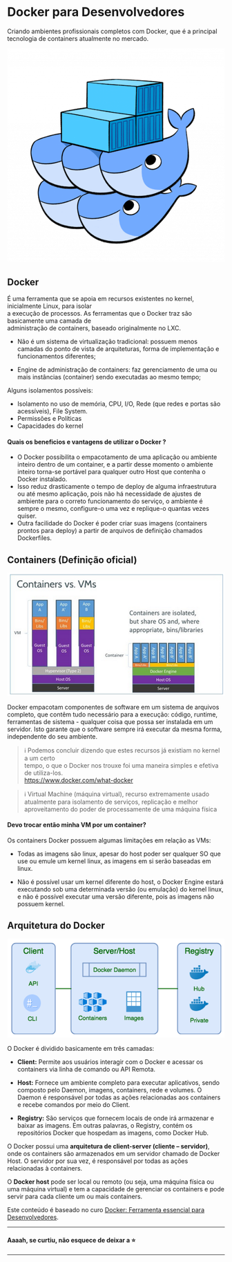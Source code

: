 
# Docker para Desenvolvedores  
Criando ambientes profissionais completos com Docker, que é a principal tecnologia de containers atualmente no mercado.  

![arquitetura vm vs docker](./img/doker-logo.png)  

## Docker  
É uma ferramenta que se apoia em recursos existentes no kernel, inicialmente Linux, para isolar  
a execução de processos. As ferramentas que o Docker traz são basicamente uma camada de  
administração de containers, baseado originalmente no LXC.  

 -  Não é um sistema de virtualização tradicional: possuem menos camadas do ponto de vista de arquiteturas, forma de implementação e funcionamentos diferentes;
 
 - Engine de administração de containers: faz gerenciamento de uma ou mais instâncias (container) sendo executadas ao mesmo tempo;
  
Alguns isolamentos possíveis:

- Isolamento no uso de memória, CPU, I/O, Rede (que redes e portas são acessíveis), File System.  
- Permissões e Políticas  
- Capacidades do kernel  

#### Quais os beneficios e vantagens de utilizar o Docker ?

-   O Docker possibilita o empacotamento de uma aplicação ou ambiente inteiro dentro de um container, e a partir desse momento o ambiente inteiro torna-se portável para qualquer outro Host que contenha o Docker instalado.
-   Isso reduz drasticamente o tempo de deploy de alguma infraestrutura ou até mesmo aplicação, pois não há necessidade de ajustes de ambiente para o correto funcionamento do serviço, o ambiente é sempre o mesmo, configure-o uma vez e replique-o quantas vezes quiser.
-   Outra facilidade do Docker é poder criar suas imagens (containers prontos para deploy) a partir de arquivos de definição chamados Dockerfiles.

## Containers (Definição oficial)

![arquitetura vm vs docker](./img/doker.png)

Docker empacotam componentes de software em um sistema de arquivos completo, que contêm tudo necessário para a execução: código, runtime, ferramentas de sistema - qualquer coisa que possa ser instalada em um servidor. Isto garante que o software sempre irá executar da mesma forma, independente do seu ambiente.

>  :information_source: Podemos concluir dizendo que estes recursos já existiam no kernel a um certo  
tempo, o que o Docker nos trouxe foi uma maneira simples e efetiva de utiliza-los.  
https://www.docker.com/what-docker  

> :information_source: Virtual Machine (máquina virtual), recurso extremamente usado atualmente para isolamento de
serviços, replicação e melhor aproveitamento do poder de processamente de uma máquina
física

#### Devo trocar então minha VM por um container? 

Os containers Docker possuem algumas limitações em relação as VMs:

- Todas as imagens são linux, apesar do host poder ser qualquer SO que use ou emule um kernel
linux, as imagens em si serão baseadas em linux.

- Não é possível usar um kernel diferente do host, o Docker Engine estará executando sob
uma determinada versão (ou emulação) do kernel linux, e não é possível executar uma versão
diferente, pois as imagens não possuem kernel.

## Arquitetura do Docker

![arquitetura vm vs docker](./img/doker-server.png)

O Docker é dividido basicamente em três camadas:

- **Client:** Permite aos usuários interagir com o Docker e acessar os containers via linha de comando ou API Remota.

- **Host:** Fornece um ambiente completo para executar aplicativos, sendo composto pelo Daemon, imagens, containers, rede e volumes. O Daemon é responsável por todas as ações relacionadas aos containers e recebe comandos por meio do Client.

- **Registry:** São serviços que fornecem locais de onde irá armazenar e baixar as imagens. Em outras palavras, o Registry, contém os repositórios Docker que hospedam as imagens, como Docker Hub.

O Docker possui uma **arquitetura de client-server (cliente – servidor)**, onde os containers são armazenados em um servidor chamado de Docker Host. O servidor por sua vez, é responsável por todas as ações relacionadas à containers.

O **Docker host** pode ser local ou remoto (ou seja, uma máquina física ou uma máquina virtual) e tem a capacidade de gerenciar os containers e pode servir para cada cliente um ou mais containers.

Este conteúdo é baseado no curo [Docker: Ferramenta essencial para Desenvolvedores](https://www.udemy.com/course/curso-docker/).    

---    
#### Aaaah, se curtiu, não esquece de deixar a :star:
___